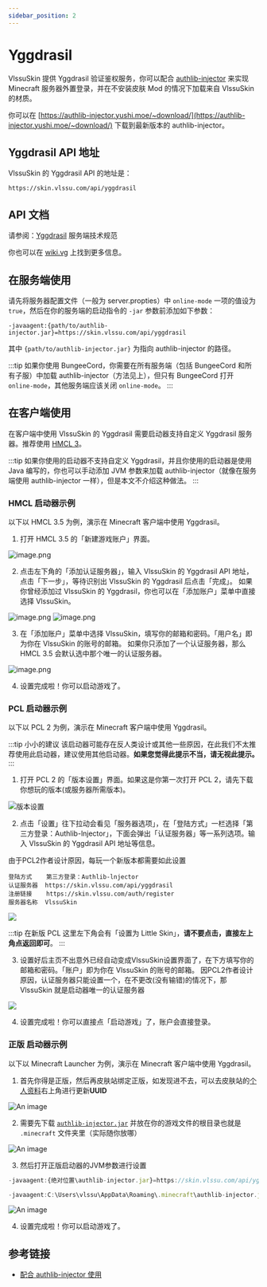 ```yaml
---
sidebar_position: 2
---
```


# Yggdrasil

VlssuSkin 提供 Yggdrasil 验证鉴权服务，你可以配合 [authlib-injector](https://github.com/yushijinhun/authlib-injector) 来实现 Minecraft 服务器外置登录，并在不安装皮肤 Mod 的情况下加载来自 VlssuSkin 的材质。

你可以在 [https://authlib-injector.yushi.moe/~download/](https://authlib-injector.yushi.moe/~download/) 下载到最新版本的 authlib-injector。

## Yggdrasil API 地址

VlssuSkin 的 Yggdrasil API 的地址是：

```
https://skin.vlssu.com/api/yggdrasil
```

## API 文档

请参阅：[Yggdrasil](https://github.com/yushijinhun/authlib-injector/wiki/Yggdrasil#yggdrasil-api-地址) 服务端技术规范

你也可以在 [wiki.vg](https://wiki.vg/Main_Page) 上找到更多信息。

## 在服务端使用

请先将服务器配置文件（一般为 server.propties）中 `online-mode` 一项的值设为 `true`，然后在你的服务端的启动指令的 `-jar` 参数前添加如下参数：

```
-javaagent:{path/to/authlib-injector.jar}=https://skin.vlssu.com/api/yggdrasil
```

其中 `{path/to/authlib-injector.jar}` 为指向 authlib-injector 的路径。

:::tip
如果你使用 BungeeCord，你需要在所有服务端（包括 BungeeCord 和所有子服）中加载 authlib-injector（方法见上），但只有 BungeeCord 打开 `online-mode`，其他服务端应该关闭 `online-mode`。
:::

## 在客户端使用

在客户端中使用 VlssuSkin 的 Yggdrasil 需要启动器支持自定义 Yggdrasil 服务器。推荐使用 [HMCL 3](https://www.mcbbs.net/thread-142335-1-1.html)。

:::tip
如果你使用的启动器不支持自定义 Yggdrasil，并且你使用的启动器是使用 Java 编写的，你也可以手动添加 JVM 参数来加载 authlib-injector（就像在服务端使用 authlib-injector 一样），但是本文不介绍这种做法。
:::

### HMCL 启动器示例

以下以 HMCL 3.5 为例，演示在 Minecraft 客户端中使用 Yggdrasil。

1. 打开 HMCL 3.5 的「新建游戏账户」界面。

![image.png](./img/y1.png)

2. 点击左下角的「添加认证服务器」，输入 VlssuSkin 的 Yggdrasil API 地址，点击「下一步」，等待识别出 VlssuSkin 的 Yggdrasil 后点击「完成」。
如果你曾经添加过 VlssuSkin 的 Yggdrasil，你也可以在「添加账户」菜单中直接选择 VlssuSkin。

![image.png](./img/y2.png)
![image.png](./img/y3.png)

3. 在「添加账户」菜单中选择 VlssuSkin，填写你的邮箱和密码。「用户名」即为你在 VlssuSkin 的账号的邮箱。
如果你只添加了一个认证服务器，那么 HMCL 3.5 会默认选中那个唯一的认证服务器。

![image.png](./img/y4.png)

4. 设置完成啦！你可以启动游戏了。

### PCL 启动器示例

以下以 PCL 2 为例，演示在 Minecraft 客户端中使用 Yggdrasil。

:::tip 小小的建议
该启动器可能存在反人类设计或其他一些原因，在此我们不太推荐使用此启动器，建议使用其他启动器。**如果您觉得此提示不当，请无视此提示。**
:::

1. 打开 PCL 2 的「版本设置」界面。如果这是你第一次打开 PCL 2，请先下载你想玩的版本(或服务器所需版本)。

![版本设置](./img/y5.png)

2. 点击「设置」往下拉动会看见「服务器选项」，在「登陆方式」一栏选择「第三方登录：Authlib-lnjector」，下面会弹出「认证服务器」等一系列选项。输入 VlssuSkin 的 Yggdrasil API 地址等信息。

由于PCL2作者设计原因，每玩一个新版本都需要如此设置
```
登陆方式    第三方登录：Authlib-lnjector
认证服务器  https://skin.vlssu.com/api/yggdrasil
注册链接    https://skin.vlssu.com/auth/register
服务器名称  VlssuSkin
```

![](./img/y6.png)

:::tip
在新版 PCL 这里左下角会有「设置为 Little Skin」，**请不要点击，直接左上角点返回即可**。
:::

3. 设置好后主页不出意外已经自动变成VlssuSkin设置界面了，在下方填写你的邮箱和密码。「账户」即为你在 VlssuSkin 的账号的邮箱。
因PCL2作者设计原因，认证服务器只能设置一个，在不更改(没有输错)的情况下，那 VlssuSkin 就是启动器唯一的认证服务器

![](./img/y7.png)

4. 设置完成啦！你可以直接点「启动游戏」了，账户会直接登录。

### 正版 启动器示例

以下以 Minecraft Launcher 为例，演示在 Minecraft 客户端中使用 Yggdrasil。

1. 首先你得是正版，然后再皮肤站绑定正版，如发现进不去，可以去皮肤站的[个人资料](https://skin.vlssu.com/user/profile)右上角进行更新**UUID**

![An image](./img/y8.png)

2. 需要先下载 [`authlib-injector.jar`](https://authlib-injector.yushi.moe/~download/) 并放在你的游戏文件的根目录也就是 `.minecraft` 文件夹里（实际随你放哪）

![An image](./img/y9.png)

3. 然后打开正版启动器的JVM参数进行设置

<Tabs>
<TabItem value="设置参数" label="设置参数">

```js
-javaagent:{绝对位置\authlib-injector.jar}=https://skin.vlssu.com/api/yggdrasil
```

</TabItem>
<TabItem value="这是我的参数" label="这是我的参数">

```js
-javaagent:C:\Users\vlssu\AppData\Roaming\.minecraft\authlib-injector.jar=https://skin.vlssu.com/api/yggdrasil -Xmx8G -XX:+UnlockExperimentalVMOptions -XX:+UseG1GC -XX:G1NewSizePercent=20 -XX:G1ReservePercent=20 -XX:MaxGCPauseMillis=50 -XX:G1HeapRegionSize=32M
```

</TabItem>
</Tabs>

![An image](./img/y10.png)

4. 设置完成啦！你可以启动游戏了。

## 参考链接

- [配合 authlib-injector 使用](https://github.com/bs-community/yggdrasil-api/wiki/0x03-%E9%85%8D%E5%90%88-authlib-injector-%E4%BD%BF%E7%94%A8)